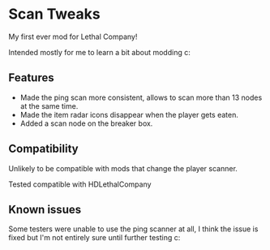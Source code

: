 # Scan Tweaks

My first ever mod for Lethal Company!

Intended mostly for me to learn a bit about modding c:

## Features

- Made the ping scan more consistent, allows to scan more than 13 nodes at the same time.
- Made the item radar icons disappear when the player gets eaten.
- Added a scan node on the breaker box.

## Compatibility

Unlikely to be compatible with mods that change the player scanner.

Tested compatible with HDLethalCompany

## Known issues

Some testers were unable to use the ping scanner at all, I think the issue is fixed but I'm not entirely sure until further testing c: